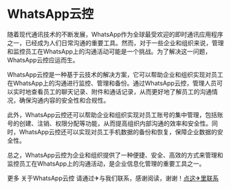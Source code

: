 # WhatsApp云控

随着现代通讯技术的不断发展，WhatsApp作为全球最受欢迎的即时通讯应用程序之一，已经成为人们日常沟通的重要工具。然而，对于一些企业和组织来说，管理和监控员工在WhatsApp上的沟通活动可能是一个挑战。为了解决这一问题，WhatsApp云控应运而生。

WhatsApp云控是一种基于云技术的解决方案，它可以帮助企业和组织实现对员工在WhatsApp上的沟通进行监控、管理和备份。通过WhatsApp云控，管理人员可以实时地查看员工的聊天记录、附件和通话记录，从而更好地了解员工的沟通情况，确保沟通内容的安全性和合规性。

此外，WhatsApp云控还可以帮助企业和组织实现对员工账号的集中管理，包括账号的创建、注销、权限分配等功能，从而提高组织内部沟通的效率和安全性。同时，WhatsApp云控还可以实现对员工手机数据的备份和恢复，保障企业数据的安全性。

总之，WhatsApp云控为企业和组织提供了一种便捷、安全、高效的方式来管理和监控员工在WhatsApp上的沟通活动，是企业信息化管理的重要工具之一。

更多 关于WhatsApp云控 请通过✈与我们联系，感谢阅读，谢谢！[点这✈里联系](https://abc.k02.cc)